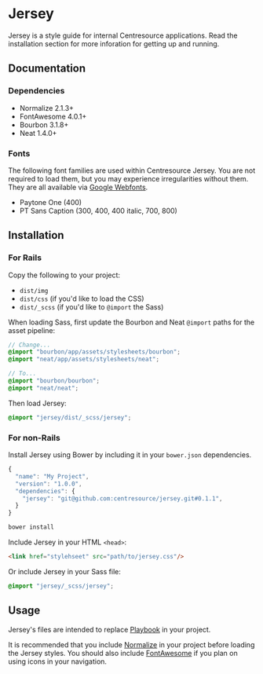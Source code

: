 # Jersey
Jersey is a style guide for internal Centresource applications. Read the installation section for more inforation for getting up and running.


## Documentation

### Dependencies
- Normalize 2.1.3+
- FontAwesome 4.0.1+
- Bourbon 3.1.8+
- Neat 1.4.0+

### Fonts
The following font families are used within Centresource Jersey. You are not required to load them, but you may experience irregularities without them. They are all available via [Google Webfonts](http://www.google.com/fonts).

- Paytone One (400)
- PT Sans Caption (300, 400, 400 italic, 700, 800)


## Installation
### For Rails
Copy the following to your project:

- `dist/img`
- `dist/css` (if you'd like to load the CSS)
- `dist/_scss` (if you'd like to `@import` the Sass)

When loading Sass, first update the Bourbon and Neat `@import` paths for the asset pipeline:
````scss
// Change...
@import "bourbon/app/assets/stylesheets/bourbon";
@import "neat/app/assets/stylesheets/neat";

// To...
@import "bourbon/bourbon";
@import "neat/neat";
````

Then load Jersey:
````scss
@import "jersey/dist/_scss/jersey";
````

### For non-Rails
Install Jersey using Bower by including it in your `bower.json` dependencies.
````javascript
{
  "name": "My Project",
  "version": "1.0.0",
  "dependencies": {
    "jersey": "git@github.com:centresource/jersey.git#0.1.1",
  }
}
````

````bash
bower install
````

Include Jersey in your HTML `<head>`:
````html
<link href="stylehseet" src="path/to/jersey.css"/>
````

Or include Jersey in your Sass file:
````scss
@import "jersey/_scss/jersey";
````


## Usage
Jersey's files are intended to replace [Playbook](https://github.com/centresource/playbook) in your project.

It is recommended that you include [Normalize](http://necolas.github.io/normalize.css/) in your project before loading the Jersey styles. You should also include [FontAwesome](http://fortawesome.github.io/Font-Awesome/) if you plan on using icons in your navigation.
